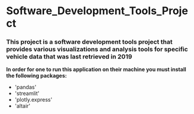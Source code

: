 # Software_Development_Tools_Project
### This project is a software development tools project that provides various visualizations and analysis tools for specific vehicle data that was last retrieved in 2019

**In order for one to run this application on their machine you must install the following packages:**
- 'pandas' 
- 'streamlit' 
- 'plotly.express' 
- 'altair'